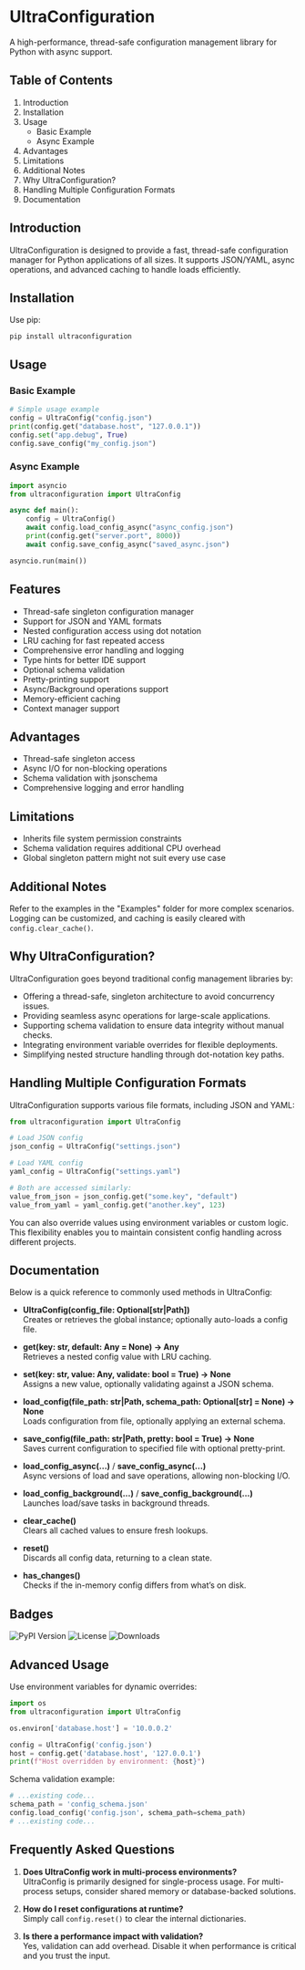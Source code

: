 # UltraConfiguration

A high-performance, thread-safe configuration management library for Python with async support.

## Table of Contents
1. Introduction
2. Installation
3. Usage
   - Basic Example
   - Async Example
4. Advantages
5. Limitations
6. Additional Notes
7. Why UltraConfiguration?
8. Handling Multiple Configuration Formats
9. Documentation

## Introduction
UltraConfiguration is designed to provide a fast, thread-safe configuration manager for Python applications of all sizes. It supports JSON/YAML, async operations, and advanced caching to handle loads efficiently.

## Installation
Use pip:
```
pip install ultraconfiguration
```

## Usage
### Basic Example
```python
# Simple usage example
config = UltraConfig("config.json")
print(config.get("database.host", "127.0.0.1"))
config.set("app.debug", True)
config.save_config("my_config.json")
```

### Async Example
```python
import asyncio
from ultraconfiguration import UltraConfig

async def main():
    config = UltraConfig()
    await config.load_config_async("async_config.json")
    print(config.get("server.port", 8000))
    await config.save_config_async("saved_async.json")

asyncio.run(main())
```

## Features

- Thread-safe singleton configuration manager
- Support for JSON and YAML formats
- Nested configuration access using dot notation
- LRU caching for fast repeated access
- Comprehensive error handling and logging
- Type hints for better IDE support
- Optional schema validation
- Pretty-printing support
- Async/Background operations support
- Memory-efficient caching
- Context manager support

## Advantages
- Thread-safe singleton access
- Async I/O for non-blocking operations
- Schema validation with jsonschema
- Comprehensive logging and error handling

## Limitations
- Inherits file system permission constraints
- Schema validation requires additional CPU overhead
- Global singleton pattern might not suit every use case

## Additional Notes
Refer to the examples in the "Examples" folder for more complex scenarios. Logging can be customized, and caching is easily cleared with `config.clear_cache()`.

## Why UltraConfiguration?
UltraConfiguration goes beyond traditional config management libraries by:
- Offering a thread-safe, singleton architecture to avoid concurrency issues.
- Providing seamless async operations for large-scale applications.
- Supporting schema validation to ensure data integrity without manual checks.
- Integrating environment variable overrides for flexible deployments.
- Simplifying nested structure handling through dot-notation key paths.

## Handling Multiple Configuration Formats
UltraConfiguration supports various file formats, including JSON and YAML:
```python
from ultraconfiguration import UltraConfig

# Load JSON config
json_config = UltraConfig("settings.json")

# Load YAML config
yaml_config = UltraConfig("settings.yaml")

# Both are accessed similarly:
value_from_json = json_config.get("some.key", "default")
value_from_yaml = yaml_config.get("another.key", 123)
```
You can also override values using environment variables or custom logic.  
This flexibility enables you to maintain consistent config handling across different projects.

## Documentation
Below is a quick reference to commonly used methods in UltraConfig:
- **UltraConfig(config_file: Optional[str|Path])**  
  Creates or retrieves the global instance; optionally auto-loads a config file.

- **get(key: str, default: Any = None) → Any**  
  Retrieves a nested config value with LRU caching.

- **set(key: str, value: Any, validate: bool = True) → None**  
  Assigns a new value, optionally validating against a JSON schema.

- **load_config(file_path: str|Path, schema_path: Optional[str] = None) → None**  
  Loads configuration from file, optionally applying an external schema.

- **save_config(file_path: str|Path, pretty: bool = True) → None**  
  Saves current configuration to specified file with optional pretty-print.

- **load_config_async(...)** / **save_config_async(...)**  
  Async versions of load and save operations, allowing non-blocking I/O.

- **load_config_background(...)** / **save_config_background(...)**  
  Launches load/save tasks in background threads.

- **clear_cache()**  
  Clears all cached values to ensure fresh lookups.

- **reset()**  
  Discards all config data, returning to a clean state.

- **has_changes()**  
  Checks if the in-memory config differs from what’s on disk.

## Badges
![PyPI Version](https://img.shields.io/pypi/v/ultraconfiguration.svg)
![License](https://img.shields.io/github/license/YourUserName/UltraConfiguration.svg)
![Downloads](https://img.shields.io/pypi/dm/ultraconfiguration.svg)

## Advanced Usage
Use environment variables for dynamic overrides:
```python
import os
from ultraconfiguration import UltraConfig

os.environ['database.host'] = '10.0.0.2'

config = UltraConfig('config.json')
host = config.get('database.host', '127.0.0.1')
print(f"Host overridden by environment: {host}")
```

Schema validation example:
```python
# ...existing code...
schema_path = 'config_schema.json'
config.load_config('config.json', schema_path=schema_path)
# ...existing code...
```

## Frequently Asked Questions
1. **Does UltraConfig work in multi-process environments?**  
   UltraConfig is primarily designed for single-process usage. For multi-process setups, consider shared memory or database-backed solutions.
   
2. **How do I reset configurations at runtime?**  
   Simply call `config.reset()` to clear the internal dictionaries.

3. **Is there a performance impact with validation?**  
   Yes, validation can add overhead. Disable it when performance is critical and you trust the input.
